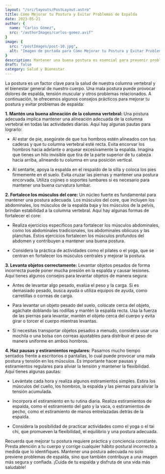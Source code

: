 ```yaml
---
layout: "/src/layouts/PostLayout.astro"
title: Cómo Mejorar tu Postura y Evitar Problemas de Espalda
date: 2023-05-21
author: {
  name: "Carlos Gómez",
  src: "/authorImages/carlos-gomez.avif"
}
image: {
  src: "/postImages/post-10.jpg",
  alt: "Imagen de portada para Cómo Mejorar tu Postura y Evitar Problemas de Espalda",
}
description: Mantener una buena postura es esencial para prevenir problemas de espalda y mantener una columna vertebral saludable. Aprende consejos prácticos para mejorar tu postura en el día a día.
draft: false
category: Salud y Bienestar
---
```


La postura es un factor clave para la salud de nuestra columna vertebral y el bienestar general de nuestro cuerpo. Una mala postura puede provocar dolores de espalda, tensión muscular y otros problemas relacionados. A continuación, te ofrecemos algunos consejos prácticos para mejorar tu postura y evitar problemas de espalda:

**1. Mantén una buena alineación de la columna vertebral:**
Una postura adecuada implica mantener una alineación adecuada de la columna vertebral en todas las actividades diarias. Aquí hay algunas pautas para lograrlo:

- Al estar de pie, asegúrate de que tus hombros estén alineados con tus caderas y que tu columna vertebral esté recta. Evita encorvar los hombros hacia adelante o arquear excesivamente la espalda. Imagina que tienes un hilo invisible que tira de la parte superior de tu cabeza hacia arriba, alineando tu columna en una posición vertical.

- Al sentarte, apoya la espalda en el respaldo de la silla y coloca los pies firmemente en el suelo. Evita cruzar las piernas y mantener una postura encorvada. Utiliza cojines o soportes lumbares si es necesario para mantener una buena curvatura lumbar.

**2. Fortalece los músculos del core:**
Un núcleo fuerte es fundamental para mantener una postura adecuada. Los músculos del core, que incluyen los abdominales, los músculos de la espalda baja y los músculos de la pelvis, brindan estabilidad a la columna vertebral. Aquí hay algunas formas de fortalecer el core:

- Realiza ejercicios específicos para fortalecer los músculos abdominales, como los abdominales tradicionales, los abdominales oblicuos y las planchas. Estos ejercicios fortalecen los músculos profundos del abdomen y contribuyen a mantener una buena postura.

- Considera la práctica de actividades como el pilates o el yoga, que se centran en fortalecer los músculos centrales y mejorar la postura.

**3. Levanta objetos correctamente:**
Levantar objetos pesados de forma incorrecta puede poner mucha presión en la espalda y causar lesiones. Aquí tienes algunos consejos para levantar objetos de manera segura:

- Antes de levantar algo pesado, evalúa el peso y la carga. Si es demasiado pesado, busca ayuda o utiliza equipos de ayuda, como carretillas o correas de carga.

- Para levantar un objeto pesado del suelo, colócate cerca del objeto, agáchate doblando las rodillas y mantén la espalda recta. Usa la fuerza de las piernas para levantar, mantén el objeto cerca del cuerpo y evita girar o torcer el cuerpo mientras levantas.

- Si necesitas transportar objetos pesados a menudo, considera usar una mochila o una bolsa con correas ajustables para distribuir el peso de manera uniforme en ambos hombros.

**4. Haz pausas y estiramientos regulares:**
Pasamos mucho tiempo sentados frente a escritorios o pantallas, lo cual puede provocar una mala postura y tensión en los músculos. Es importante hacer pausas y estiramientos regulares para aliviar la tensión y mantener la flexibilidad. Aquí tienes algunas pautas:

- Levántate cada hora y realiza algunos estiramientos simples. Estira los músculos del cuello, los hombros, la espalda y las piernas para aliviar la tensión acumulada.

- Incorpora el estiramiento en tu rutina diaria. Realiza estiramientos de espalda, como el estiramiento del gato y la vaca, o estiramientos de pecho, como el estiramiento de manos entrelazadas detrás de la espalda.

- Considera la posibilidad de practicar actividades como el yoga o el tai chi, que promueven la flexibilidad, el equilibrio y una postura adecuada.

Recuerda que mejorar tu postura requiere práctica y conciencia constante. Presta atención a tu cuerpo y corrige cualquier hábito postural incorrecto a medida que lo identifiques. Mantener una postura adecuada no solo previene problemas de espalda, sino que también contribuye a una imagen más segura y confiada. ¡Cuida de tu espalda y disfruta de una vida más saludable!
